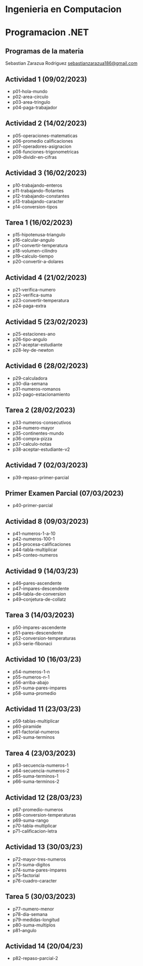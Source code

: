 # Ingenieria en Computacion

# Programacion .NET

## Programas de la materia

Sebastian Zarazua Rodriguez
sebastianzarazua186@gmail.com

## Actividad 1 (09/02/2023)
- p01-hola-mundo
- p02-area-circulo
- p03-area-tringulo
- p04-paga-trabajador

## Actividad 2 (14/02/2023)
- p05-operaciones-matematicas
- p06-promedio calificaciones
- p07-operadores-asignacion
- p08-funciones-trigonometricas
- p09-dividir-en-cifras

## Actividad 3 (16/02/2023)
- p10-trabajando-enteros
- p11-trabajando-flotantes
- p12-trabajando-constantes
- p13-trabajando-caracter
- p14-conversion-tipos

## Tarea 1 (16/02/2023)
- p15-hipotenusa-triangulo
- p16-calcular-angulo
- p17-convertir-temperatura 
- p18-volumen-cilindro
- p19–calculo-tiempo
- p20-convertir-a-dolares

## Actividad 4 (21/02/2023)
- p21-verifica-numero
- p22-verifica-suma
- p23-convertir-temperatura
- p24-paga-extra

## Actividad 5 (23/02/2023)
- p25-estaciones-ano
- p26-tipo-angulo
- p27-aceptar-estudiante
- p28-ley-de-newton

## Actividad 6 (28/02/2023)
- p29-calculadora
- p30-dia-semana
- p31-numeros-romanos
- p32-pago-estacionamiento

## Tarea 2 (28/02/2023)
- p33-numeros-consecutivos
- p34-numero-mayor
- p35-continentes-mundo
- p36-compra-pizza
- p37-calculo-notas
- p38-aceptar-estudiante-v2

## Actividad 7 (02/03/2023)
- p39-repaso-primer-parcial

## Primer Examen Parcial (07/03/2023)
- p40-primer-parcial

## Actividad 8 (09/03/2023)
- p41-numeros-1-a-10
- p42-numeros-100-1
- p43-procesa-calificaciones
- p44-tabla-multiplicar
- p45-conteo-numeros

## Actividad 9 (14/03/23)
- p46–pares-ascendente
- p47–impares-descendente
- p48–tabla-de-conversion
- p49–conjetura-de-collatz

## Tarea 3 (14/03/2023)
- p50-impares-ascendente 
- p51-pares-descendente 
- p52-conversion-temperaturas
- p53-serie-fibonaci

## Actividad 10 (16/03/23)
- p54-numeros-1-n
- p55-numeros-n-1
- p56-arriba-abajo
- p57-suma-pares-impares
- p58-suma-promedio

## Actividad 11 (23/03/23)
- p59-tablas-multiplicar
- p60-piramide
- p61-factorial-numeros
- p62-suma-terminos

## Tarea 4 (23/03/2023)
- p63-secuencia-numeros-1
- p64-secuencia-numeros-2
- p65-suma-terminos-1
- p66-suma-terminos-2

## Actividad 12 (28/03/23)
- p67-promedio-numeros
- p68-conversion-temperaturas
- p69-suma-rango
- p70-tabla-multiplicar
- p71-calificacion-letra

## Actividad 13 (30/03/23)
- p72-mayor-tres-numeros
- p73-suma-digitos
- p74-suma-pares-impares
- p75-factorial
- p76-cuadro-caracter  

## Tarea 5 (30/03/2023)
- p77-numero-menor
- p78-dia-semana 
- p79-medidas-longitud  
- p80-suma-multiplos
- p81–angulo

## Actividad 14 (20/04/23)
- p82-repaso-parcial-2